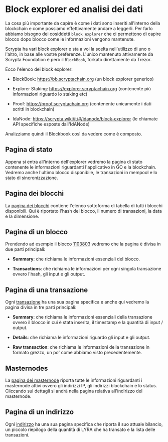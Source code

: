 # Block explorer ed analisi dei dati

La cosa più importante da capire è come i dati sono inseriti all'interno della blockchain e come possiamo effettivamente andare a leggerli.
Per farlo abbiamo bisogno dei cosiddetti `block explorer` che ci permettono di capire blocco dopo blocco come le informazioni vengono mantenute.

Scrypta ha vari block explorer e sta a voi la scelta nell'utilizzo di uno o l'altro, in base alle vostre preferenze. 
L'unico mantenuto attivamente da Scrypta Foundation è però il `BlockBook`, forkato direttamente da Trezor.

Ecco l'elenco dei block explorer:

- BlockBook: https://bb.scryptachain.org (un block explorer generico)

- Explorer Staking: https://explorer.scryptachain.org (contenente più informazioni riguardo lo staking etc)

- Proof: https://proof.scryptachain.org (contenente unicamente i dati scritti in blockchain)

- IdaNode: https://scrypta.wiki/it/#/idanode/block-explorer (le chiamate API specifiche esposte dall'IdANode)

Analizziamo quindi il Blockbook così da vedere come è composto.

## Pagina di stato

Appena si entra all'interno dell'explorer vedremo la pagina di stato contenente le informazioni riguardanti l'applicativo in GO e la blockchain. Vedremo anche l'ultimo blocco disponibile, le transazioni in mempool e lo stato di sincronizzazione.

## Pagina dei blocchi

La [pagina dei blocchi](https://bb.scryptachain.org/blocks) contiene l'elenco sottoforma di tabella di tutti i blocchi disponibili. Qui è riportato l'hash del blocco, il numero di transazioni, la data e la dimensione.

## Pagina di un blocco

Prendendo ad esempio il blocco [1103803](https://bb.scryptachain.org/block/1103803) vedremo che la pagina è divisa in due parti principali: 

- **Summary**: che richiama le informazioni essenziali del blocco.

- **Transactions**: che richiama le informazioni per ogni singola transazione ovvero l'hash, gli input e gli output.

## Pagina di una transazione

Ogni [transazione](https://bb.scryptachain.org/tx/c9e93f4e2d587f0ae051cfb2d22a30a9510025edd8d1dc88c2dc181fd4b81588) ha una sua pagina specifica e anche qui vedremo la pagina divisa in tre parti principali:

- **Summary**: che richiama le informazioni essenziali della transazione ovvero il blocco in cui è stata inserita, il timestamp e la quantità di input / output.

- **Details**: che richiama le informazioni riguardo gli input e gli output.

- **Raw transaction**: che richiama le informazioni della transazione in formato grezzo, un po' come abbiamo visto precedentemente.

## Masternodes

La [pagina dei masternode](https://bb.scryptachain.org/masternodes) riporta tutte le informazioni riguardanti i masternode attivi ovvero gli indirizzi IP, gli indirizzi blockchain e lo status. Cliccando sui dettagli si andrà nella pagina relativa all'indirizzo del masternode.

## Pagina di un indirizzo

Ogni [indirizzo](https://bb.scryptachain.org/address/LWAoywbsgKLULtVpqBKeqwfYc9g9YntZYX) ha una sua pagina specifica che riporta il suo attuale bilancio, un piccolo riepilogo della quantità di LYRA che ha transato e la lista delle transazioni.
